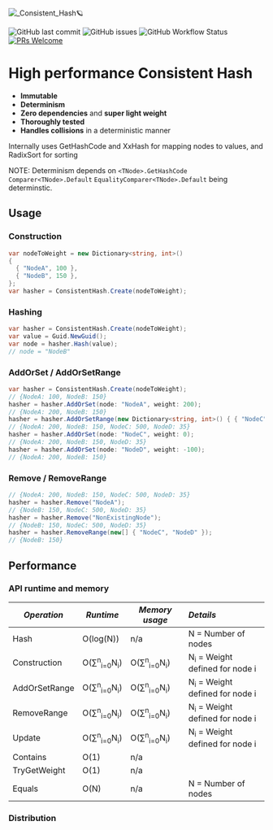 ![_Consistent_Hash🪐](https://user-images.githubusercontent.com/16527376/147839020-5e88c335-6275-44ab-9614-e77badd9a7d0.png)

![GitHub last commit](https://img.shields.io/github/last-commit/MrLederer/ConsistentHash)
![GitHub issues](https://img.shields.io/github/issues-raw/MrLederer/ConsistentHash)
![GitHub Workflow Status](https://img.shields.io/github/workflow/status/MrLederer/ConsistentHash/build-and-unit-tests)
[![PRs Welcome](https://img.shields.io/badge/PRs-welcome-brightgreen.svg?style=shields)](http://makeapullrequest.com)
# High performance Consistent Hash
* **Immutable** 
* **Determinism**
* **Zero dependencies** and **super light weight**
* **Thoroughly tested**
* **Handles collisions** in a deterministic manner

Internally uses GetHashCode and XxHash for mapping nodes to values, and RadixSort for sorting

NOTE: Determinism depends on `<TNode>.GetHashCode` `Comparer<TNode>.Default` `EqualityComparer<TNode>.Default` being determinstic.
## Usage
### Construction
```csharp
var nodeToWeight = new Dictionary<string, int>()
{
  { "NodeA", 100 },
  { "NodeB", 150 },
};
var hasher = ConsistentHash.Create(nodeToWeight);
```

### Hashing
```csharp
var hasher = ConsistentHash.Create(nodeToWeight);
var value = Guid.NewGuid();
var node = hasher.Hash(value);
// node = "NodeB"
```
### AddOrSet / AddOrSetRange
```csharp
var hasher = ConsistentHash.Create(nodeToWeight); 
// {NodeA: 100, NodeB: 150}
hasher = hasher.AddOrSet(node: "NodeA", weight: 200); 
// {NodeA: 200, NodeB: 150}
hasher = hasher.AddOrSetRange(new Dictionary<string, int>() { { "NodeC", 500 }, {"NodeD", 35 } });
// {NodeA: 200, NodeB: 150, NodeC: 500, NodeD: 35}
hasher = hasher.AddOrSet(node: "NodeC", weight: 0);
// {NodeA: 200, NodeB: 150, NodeD: 35}
hasher = hasher.AddOrSet(node: "NodeD", weight: -100);
// {NodeA: 200, NodeB: 150}
```

### Remove / RemoveRange
```csharp
// {NodeA: 200, NodeB: 150, NodeC: 500, NodeD: 35}
hasher = hasher.Remove("NodeA");
// {NodeB: 150, NodeC: 500, NodeD: 35}
hasher = hasher.Remove("NonExistingNode");
// {NodeB: 150, NodeC: 500, NodeD: 35}
hasher = hasher.RemoveRange(new[] { "NodeC", "NodeD" });
// {NodeB: 150}
```

## Performance 
### API runtime and memory
*Operation*|*Runtime*|*Memory usage*|*Details*
--- | --- | --- | :--
Hash | O(log(N)) | n/a | N = Number of nodes
Construction | O(&sum;<sup>n</sup><sub>i=0</sub>N<sub>i</sub>) | O(&sum;<sup>n</sup><sub>i=0</sub>N<sub>i</sub>) | N<sub>i</sub> = Weight defined for node i
AddOrSetRange | O(&sum;<sup>n</sup><sub>i=0</sub>N<sub>i</sub>) | O(&sum;<sup>n</sup><sub>i=0</sub>N<sub>i</sub>) | N<sub>i</sub> = Weight defined for node i
RemoveRange | O(&sum;<sup>n</sup><sub>i=0</sub>N<sub>i</sub>) | O(&sum;<sup>n</sup><sub>i=0</sub>N<sub>i</sub>) | N<sub>i</sub> = Weight defined for node i
Update | O(&sum;<sup>n</sup><sub>i=0</sub>N<sub>i</sub>) | O(&sum;<sup>n</sup><sub>i=0</sub>N<sub>i</sub>) | N<sub>i</sub> = Weight defined for node i
Contains | O(1) | n/a |
TryGetWeight | O(1) | n/a |
Equals | O(N) | n/a | N = Number of nodes
### Distribution
